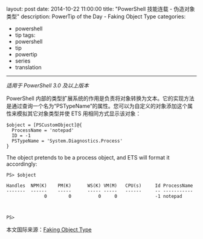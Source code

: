 layout: post
date: 2014-10-22 11:00:00
title: "PowerShell 技能连载 - 伪造对象类型"
description: PowerTip of the Day - Faking Object Type
categories:
- powershell
- tip
tags:
- powershell
- tip
- powertip
- series
- translation
---
_适用于 PowerShell 3.0 及以上版本_

PowerShell 内部的类型扩展系统的作用是负责将对象转换为文本。它的实现方法是通过查询一个名为“PSTypeName”的属性。您可以为自定义的对象添加这个属性来模拟其它对象类型并使 ETS 用相同方式显示该对象：

    $object = [PSCustomObject]@{
      ProcessName = 'notepad'
      ID = -1
      PSTypeName = 'System.Diagnostics.Process'
    } 

The object pretends to be a process object, and ETS will format it accordingly:

    PS> $object
    
    Handles  NPM(K)    PM(K)      WS(K) VM(M)   CPU(s)     Id ProcessName          
    -------  ------    -----      ----- -----   ------     -- -----------          
                  0        0          0     0              -1 notepad              
    
    
    
    PS>

<!--more-->
本文国际来源：[Faking Object Type](http://community.idera.com/powershell/powertips/b/tips/posts/faking-object-type)
